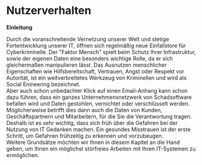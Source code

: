 # Nutzerverhalten
**Einleitung**

Durch die voranschreitende Vernetzung unserer Welt und stetige Fortentwicklung unserer IT, öffnen sich regelmäßig neue Einfallstore für Cyberkriminelle. Der "Faktor Mensch" spielt beim Schutz Ihrer Infrastruktur, sowie der eigenen Daten eine besonders wichtige Rolle, da er sich gleichermaßen manipulieren lässt. Das Ausnutzen menschlicher Eigenschaften wie Hilfsbereitschaft, Vertrauen, Angst oder Respekt vor Autorität, ist ein weitverbreitetes Werkzeug von Kriminellen und wird als Social Enineering bezeichnet.<br/>
Aber auch schon unbedachter Klick auf einen Email-Anhang kann schon dazu führen, dass ein ganzes Unternehmensnetzwerk von Schadsoftware befallen wird und Daten gestohlen, vernichtet oder verschlüsselt werden. Möglicherweise betrifft dies dann auch die Daten von Kunden, Geschäftspartnern und Mitarbeitern, für die Sie die Verantwortung tragen. Deshalb ist es sehr wichtig, dass sich früh über die Gefahren bei der Nutzung von IT Gedanken machen. Ein gesundes Misstrauen ist der erste Schritt, um Gefahren frühzeitig zu erkennen und vorzubeugen.<br/>
Weitere Grundsätze möchten wir Ihnen in diesem Kapitel an die Hand geben, um Ihnen ein möglichst störfreies Arbeiten mit Ihren IT-Systemen zu ermöglichen.
